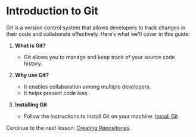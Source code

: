 # Introduction to Git

Git is a version control system that allows developers to track changes in their code and collaborate effectively. Here’s what we’ll cover in this guide:

1. **What is Git?**
   - Git allows you to manage and keep track of your source code history.

2. **Why use Git?**
   - It enables collaboration among multiple developers.
   - It helps prevent code loss.

3. **Installing Git**
   - Follow the instructions to install Git on your machine: [Install Git](https://git-scm.com/book/en/v2/Getting-Started-Installing-Git)

Continue to the next lesson: [Creating Repositories](./02-creating-repositories.md).

